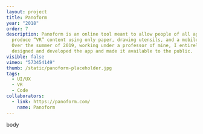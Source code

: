 ```yaml
---
layout: project
title: Panoform
year: "2018"
order: 7
description: Panoform is an online tool meant to allow people of all ages to
  produce “VR” content using only paper, drawing utensils, and a mobile device.
  Over the summer of 2019, working under a professor of mine, I entirely
  designed and developed the app and made it available to the public.
visible: false
vimeo: "573454149"
thumb: /static/panoform-placeholder.jpg
tags:
  - UI/UX
  - VR
  - Code
collaborators:
  - link: https://panoform.com/
    name: Panoform
---
```

body
